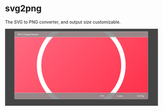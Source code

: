 svg2png
=======

The SVG to PNG converter, and output size customizable.

![svg2png screen shot](https://raw.githubusercontent.com/WhaleWatching/svg2png/master/screen-shot.png)
